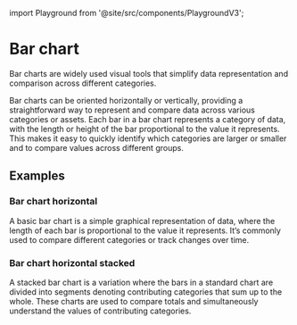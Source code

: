 import Playground from '@site/src/components/PlaygroundV3';

# Bar chart
<!-- introduction start -->
Bar charts are widely used visual tools that simplify data representation and comparison across different categories.
<!-- introduction end -->
Bar charts can be oriented horizontally or vertically, providing a straightforward way to represent and compare data across various categories or assets. Each bar in a bar chart represents a category of data, with the length or height of the bar proportional to the value it represents. This makes it easy to quickly identify which categories are larger or smaller and to compare values across different groups.
## Examples

### Bar chart horizontal
A basic bar chart is a simple graphical representation of data, where the length of each bar is proportional to the value it represents. It’s commonly used to compare different categories or track changes over time.
<Playground
height="40rem"
name="echarts-bar-simple"
noMargin
examplesByName>
</Playground>

### Bar chart horizontal stacked
A stacked bar chart is a variation where the bars in a standard chart are divided into segments denoting contributing categories that sum up to the whole. These charts are used to compare totals and simultaneously understand the values of contributing categories. 
<Playground
height="40rem"
name="echarts-bar-horizontal-stacked"
noMargin
examplesByName>
</Playground>



